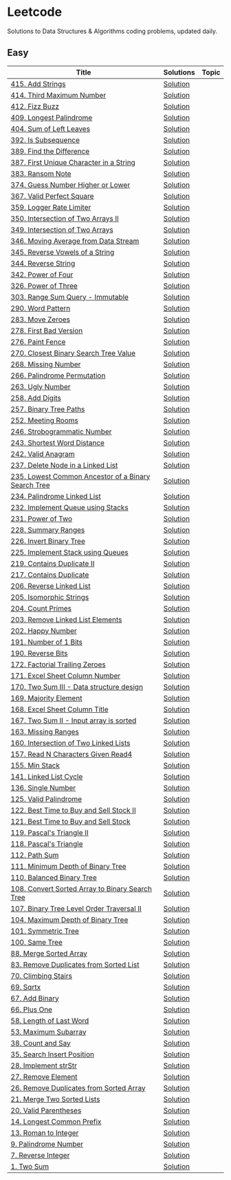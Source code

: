 # Leetcode
Solutions to Data Structures & Algorithms coding problems, updated daily.

## Easy
|      Title     |   Solutions   |     Topic     |
|----------------|---------------|---------------
|[415. Add Strings](../main/add-strings/README.md)|[Solution](../main/add-strings/add-strings.py)||
|[414. Third Maximum Number](../main/third-maximum-number/README.md)|[Solution](../main/third-maximum-number/third-maximum-number.py)||
|[412. Fizz Buzz](../main/fizz-buzz/README.md)|[Solution](../main/fizz-buzz/fizz-buzz.py)||
|[409. Longest Palindrome](../main/longest-palindrome/README.md)|[Solution](../main/longest-palindrome/longest-palindrome.py)||
|[404. Sum of Left Leaves](../main/sum-of-left-leaves/README.md)|[Solution](../main/sum-of-left-leaves/sum-of-left-leaves.py)||
|[392. Is Subsequence](../main/is-subsequence/README.md)|[Solution](../main/is-subsequence/is-subsequence.py)||
|[389. Find the Difference](../main/find-the-difference/README.md)|[Solution](../main/find-the-difference/find-the-difference.py)||
|[387. First Unique Character in a String](../main/first-unique-character-in-a-string/README.md)|[Solution](../main/first-unique-character-in-a-string/first-unique-character-in-a-string.py)||
|[383. Ransom Note](../main/ransom-note/README.md)|[Solution](../main/ransom-note/ransom-note.py)||
|[374. Guess Number Higher or Lower](../main/guess-number-higher-or-lower/README.md)|[Solution](../main/guess-number-higher-or-lower/guess-number-higher-or-lower.py)||
|[367. Valid Perfect Square](../main/valid-perfect-square/README.md)|[Solution](../main/valid-perfect-square/valid-perfect-square.py)||
|[359. Logger Rate Limiter](../main/logger-rate-limiter/README.md)|[Solution](../main/logger-rate-limiter/logger-rate-limiter.py)||
|[350. Intersection of Two Arrays II](../main/intersection-of-two-arrays-ii/README.md)|[Solution](../main/intersection-of-two-arrays-ii/intersection-of-two-arrays-ii.py)||
|[349. Intersection of Two Arrays](../main/intersection-of-two-arrays/README.md)|[Solution](../main/intersection-of-two-arrays/intersection-of-two-arrays.py)||
|[346. Moving Average from Data Stream](../main/moving-average-from-data-stream/README.md)|[Solution](../main/moving-average-from-data-stream/moving-average-from-data-stream.py)||
|[345. Reverse Vowels of a String](../main/reverse-vowels-of-a-string/README.md)|[Solution](../main/reverse-vowels-of-a-string/reverse-vowels-of-a-string.py)||
|[344. Reverse String](../main/reverse-string/README.md)|[Solution](../main/reverse-string/reverse-string.py)||
|[342. Power of Four](../main/power-of-four/README.md)|[Solution](../main/power-of-four/power-of-four.py)||
|[326. Power of Three](../main/power-of-three/README.md)|[Solution](../main/power-of-three/power-of-three.py)||
|[303. Range Sum Query - Immutable](../main/range-sum-query---immutable/README.md)|[Solution](../main/range-sum-query---immutable/range-sum-query---immutable.py)||
|[290. Word Pattern](../main/word-pattern/README.md)|[Solution](../main/word-pattern/word-pattern.py)||
|[283. Move Zeroes](../main/move-zeroes/README.md)|[Solution](../main/move-zeroes/move-zeroes.py)||
|[278. First Bad Version](../main/first-bad-version/README.md)|[Solution](../main/first-bad-version/first-bad-version.py)||
|[276. Paint Fence](../main/paint-fence/README.md)|[Solution](../main/paint-fence/paint-fence.py)||
|[270. Closest Binary Search Tree Value](../main/closest-binary-search-tree-value/README.md)|[Solution](../main/closest-binary-search-tree-value/closest-binary-search-tree-value.py)||
|[268. Missing Number](../main/missing-number/README.md)|[Solution](../main/missing-number/missing-number.py)||
|[266. Palindrome Permutation](../main/palindrome-permutation/README.md)|[Solution](../main/palindrome-permutation/palindrome-permutation.py)||
|[263. Ugly Number](../main/ugly-number/README.md)|[Solution](../main/ugly-number/ugly-number.py)||
|[258. Add Digits](../main/add-digits/README.md)|[Solution](../main/add-digits/add-digits.py)||
|[257. Binary Tree Paths](../main/binary-tree-paths/README.md)|[Solution](../main/binary-tree-paths/binary-tree-paths.py)||
|[252. Meeting Rooms](../main/meeting-rooms/README.md)|[Solution](../main/meeting-rooms/meeting-rooms.py)||
|[246. Strobogrammatic Number](../main/strobogrammatic-number/README.md)|[Solution](../main/strobogrammatic-number/strobogrammatic-number.py)||
|[243. Shortest Word Distance](../main/shortest-word-distance/README.md)|[Solution](../main/shortest-word-distance/shortest-word-distance.py)||
|[242. Valid Anagram](../main/valid-anagram/README.md)|[Solution](../main/valid-anagram/valid-anagram.py)||
|[237. Delete Node in a Linked List](../main/delete-node-in-a-linked-list/README.md)|[Solution](../main/delete-node-in-a-linked-list/delete-node-in-a-linked-list.py)||
|[235. Lowest Common Ancestor of a Binary Search Tree](../main/lowest-common-ancestor-of-a-binary-search-tree/README.md)|[Solution](../main/lowest-common-ancestor-of-a-binary-search-tree/lowest-common-ancestor-of-a-binary-search-tree.py)||
|[234. Palindrome Linked List](../main/palindrome-linked-list/README.md)|[Solution](../main/palindrome-linked-list/palindrome-linked-list.py)||
|[232. Implement Queue using Stacks](../main/implement-queue-using-stacks/README.md)|[Solution](../main/implement-queue-using-stacks/implement-queue-using-stacks.py)||
|[231. Power of Two](../main/power-of-two/README.md)|[Solution](../main/power-of-two/power-of-two.py)||
|[228. Summary Ranges](../main/summary-ranges/README.md)|[Solution](../main/summary-ranges/summary-ranges.py)||
|[226. Invert Binary Tree](../main/invert-binary-tree/README.md)|[Solution](../main/invert-binary-tree/invert-binary-tree.py)||
|[225. Implement Stack using Queues](../main/implement-stack-using-queues/README.md)|[Solution](../main/implement-stack-using-queues/implement-stack-using-queues.py)||
|[219. Contains Duplicate II](../main/contains-duplicate-ii/README.md)|[Solution](../main/contains-duplicate-ii/contains-duplicate-ii.py)||
|[217. Contains Duplicate](../main/contains-duplicate/README.md)|[Solution](../main/contains-duplicate/contains-duplicate.py)||
|[206. Reverse Linked List](../main/reverse-linked-list/README.md)|[Solution](../main/reverse-linked-list/reverse-linked-list.py)||
|[205. Isomorphic Strings](../main/isomorphic-strings/README.md)|[Solution](../main/isomorphic-strings/isomorphic-strings.py)||
|[204. Count Primes](../main/count-primes/README.md)|[Solution](../main/count-primes/count-primes.py)||
|[203. Remove Linked List Elements](../main/remove-linked-list-elements/README.md)|[Solution](../main/remove-linked-list-elements/remove-linked-list-elements.py)||
|[202. Happy Number](../main/happy-number/README.md)|[Solution](../main/happy-number/happy-number.py)||
|[191. Number of 1 Bits](../main/number-of-1-bits/README.md)|[Solution](../main/number-of-1-bits/number-of-1-bits.py)||
|[190. Reverse Bits](../main/reverse-bits/README.md)|[Solution](../main/reverse-bits/reverse-bits.py)||
|[172. Factorial Trailing Zeroes](../main/factorial-trailing-zeroes/README.md)|[Solution](../main/factorial-trailing-zeroes/factorial-trailing-zeroes.py)||
|[171. Excel Sheet Column Number](../main/excel-sheet-column-number/README.md)|[Solution](../main/excel-sheet-column-number/excel-sheet-column-number.py)||
|[170. Two Sum III - Data structure design](../main/two-sum-iii---data-structure-design/README.md)|[Solution](../main/two-sum-iii---data-structure-design/two-sum-iii---data-structure-design.py)||
|[169. Majority Element](../main/majority-element/README.md)|[Solution](../main/majority-element/majority-element.py)||
|[168. Excel Sheet Column Title](../main/excel-sheet-column-title/README.md)|[Solution](../main/excel-sheet-column-title/excel-sheet-column-title.py)||
|[167. Two Sum II - Input array is sorted](../main/two-sum-ii---input-array-is-sorted/README.md)|[Solution](../main/two-sum-ii---input-array-is-sorted/two-sum-ii---input-array-is-sorted.py)||
|[163. Missing Ranges](../main/missing-ranges/README.md)|[Solution](../main/missing-ranges/missing-ranges.py)||
|[160. Intersection of Two Linked Lists](../main/intersection-of-two-linked-lists/README.md)|[Solution](../main/intersection-of-two-linked-lists/intersection-of-two-linked-lists.py)||
|[157. Read N Characters Given Read4](../main/read-n-characters-given-read4/README.md)|[Solution](../main/read-n-characters-given-read4/read-n-characters-given-read4.py)||
|[155. Min Stack](../main/min-stack/README.md)|[Solution](../main/min-stack/min-stack.py)||
|[141. Linked List Cycle](../main/linked-list-cycle/README.md)|[Solution](../main/linked-list-cycle/linked-list-cycle.py)||
|[136. Single Number](../main/single-number/README.md)|[Solution](../main/single-number/single-number.py)||
|[125. Valid Palindrome](../main/valid-palindrome/README.md)|[Solution](../main/valid-palindrome/valid-palindrome.py)||
|[122. Best Time to Buy and Sell Stock II](../main/best-time-to-buy-and-sell-stock-ii/README.md)|[Solution](../main/best-time-to-buy-and-sell-stock-ii/best-time-to-buy-and-sell-stock-ii.py)||
|[121. Best Time to Buy and Sell Stock](../main/best-time-to-buy-and-sell-stock/README.md)|[Solution](../main/best-time-to-buy-and-sell-stock/best-time-to-buy-and-sell-stock.py)||
|[119. Pascal's Triangle II](../main/pascals-triangle-ii/README.md)|[Solution](../main/pascals-triangle-ii/pascals-triangle-ii.py)||
|[118. Pascal's Triangle](../main/pascals-triangle/README.md)|[Solution](../main/pascals-triangle/pascals-triangle.py)||
|[112. Path Sum](../main/path-sum/README.md)|[Solution](../main/path-sum/path-sum.py)||
|[111. Minimum Depth of Binary Tree](../main/minimum-depth-of-binary-tree/README.md)|[Solution](../main/minimum-depth-of-binary-tree/minimum-depth-of-binary-tree.py)||
|[110. Balanced Binary Tree](../main/balanced-binary-tree/README.md)|[Solution](../main/balanced-binary-tree/balanced-binary-tree.py)||
|[108. Convert Sorted Array to Binary Search Tree](../main/convert-sorted-array-to-binary-search-tree/README.md)|[Solution](../main/convert-sorted-array-to-binary-search-tree/convert-sorted-array-to-binary-search-tree.py)||
|[107. Binary Tree Level Order Traversal II](../main/binary-tree-level-order-traversal-ii/README.md)|[Solution](../main/binary-tree-level-order-traversal-ii/binary-tree-level-order-traversal-ii.py)||
|[104. Maximum Depth of Binary Tree](../main/maximum-depth-of-binary-tree/README.md)|[Solution](../main/maximum-depth-of-binary-tree/maximum-depth-of-binary-tree.py)||
|[101. Symmetric Tree](../main/symmetric-tree/README.md)|[Solution](../main/symmetric-tree/symmetric-tree.py)||
|[100. Same Tree](../main/same-tree/README.md)|[Solution](../main/same-tree/same-tree.py)||
|[88. Merge Sorted Array](../main/merge-sorted-array/README.md)|[Solution](../main/merge-sorted-array/merge-sorted-array.py)||
|[83. Remove Duplicates from Sorted List](../main/remove-duplicates-from-sorted-list/README.md)|[Solution](../main/remove-duplicates-from-sorted-list/remove-duplicates-from-sorted-list.py)||
|[70. Climbing Stairs](../main/climbing-stairs/README.md)|[Solution](../main/climbing-stairs/climbing-stairs.py)||
|[69. Sqrtx](../main/sqrtx/README.md)|[Solution](../main/sqrtx/sqrtx.py)||
|[67. Add Binary](../main/add-binary/README.md)|[Solution](../main/add-binary/add-binary.py)||
|[66. Plus One](../main/plus-one/README.md)|[Solution](../main/plus-one/plus-one.py)||
|[58. Length of Last Word](../main/length-of-last-word/README.md)|[Solution](../main/length-of-last-word/length-of-last-word.py)||
|[53. Maximum Subarray](../main/maximum-subarray/README.md)|[Solution](../main/maximum-subarray/maximum-subarray.py)||
|[38. Count and Say](../main/count-and-say/README.md)|[Solution](../main/count-and-say/count-and-say.py)||
|[35. Search Insert Position](../main/search-insert-position/README.md)|[Solution](../main/search-insert-position/search-insert-position.py)||
|[28. Implement strStr](../main/implement-strstr/README.md)|[Solution](../main/implement-strstr/implement-strstr.py)||
|[27. Remove Element](../main/remove-element/README.md)|[Solution](../main/remove-element/remove-element.py)||
|[26. Remove Duplicates from Sorted Array](../main/remove-duplicates-from-sorted-array/README.md)|[Solution](../main/remove-duplicates-from-sorted-array/remove-duplicates-from-sorted-array.py)||
|[21. Merge Two Sorted Lists](../main/merge-two-sorted-lists/README.md)|[Solution](../main/merge-two-sorted-lists/merge-two-sorted-lists.py)||
|[20. Valid Parentheses](../main/valid-parentheses/README.md)|[Solution](../main/valid-parentheses/valid-parentheses.py)||
|[14. Longest Common Prefix](../main/longest-common-prefix/README.md)|[Solution](../main/longest-common-prefix/longest-common-prefix.py)||
|[13. Roman to Integer](../main/roman-to-integer/README.md)|[Solution](../main/roman-to-integer/roman-to-integer.py)||
|[9. Palindrome Number](../main/palindrome-number/README.md)|[Solution](../main/palindrome-number/palindrome-number.py)||
|[7. Reverse Integer](../main/reverse-integer/README.md)|[Solution](../main/reverse-integer/reverse-integer.py)||
|[1. Two Sum](../main/two-sum/README.md)|[Solution](../main/two-sum/two-sum.py)||
